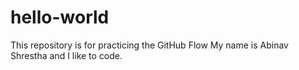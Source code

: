 # hello-world
This repository is for practicing the GitHub Flow
My name is Abinav Shrestha and I like to code.
